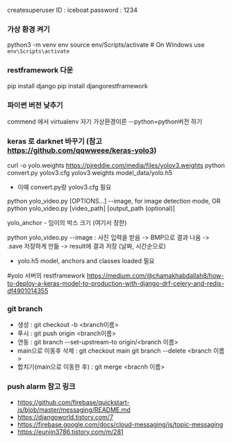 createsuperuser
ID : iceboat
password : 1234

### 가상 환경 켜기
python3 -m venv env
source env/Scripts/activate  # On Windows use `env\Scripts\activate`

### restframework 다운
pip install django
pip install djangorestframework

### 파이썬 버전 낮추기
commend 에서 virtualenv 자기 가상환경이른 --python=python버전 하기


### keras 로 darknet 바꾸기 (참고 https://github.com/qqwweee/keras-yolo3)
curl -o yolo.weights https://pjreddie.com/media/files/yolov3.weights
python convert.py yolov3.cfg yolov3.weights model_data/yolo.h5
- 이때 convert.py랑 yolov3.cfg 필요

python yolo_video.py [OPTIONS...] --image, for image detection mode, OR
python yolo_video.py [video_path] [output_path (optional)]

yolo_anchor -  임이의 박스 크기 (여기서 정한)

python yolo_video.py --image : 사진 입력을 받음 -> BMP으로 결과 나옴 -> .save 저장하게 만듦 -> result에 결과 저장 (날짜, 시간순으로)
- yolo.h5 model, anchors and classes loaded 필요

#yolo 서버의 restframework 
https://medium.com/@chamakhabdallah8/how-to-deploy-a-keras-model-to-production-with-django-drf-celery-and-redis-df4901014355 

### git branch
 - 생성 : git checkout -b <branch이름>
 - 푸시 : git push origin <branch이름>
 - 연동 : git branch --set-upstream-to origin/<branch 이름>
 - main으로 이동후 삭제 : git checkout main
        git branch --delete <branch 이름>
- 합치기(main으로 이동한 후) : git merge <bracnh 이름>


### push alarm 참고 링크
- https://github.com/firebase/quickstart-js/blob/master/messaging/README.md
- https://djangoworld.tistory.com/7
- https://firebase.google.com/docs/cloud-messaging/js/topic-messaging
- https://eunjin3786.tistory.com/m/281


